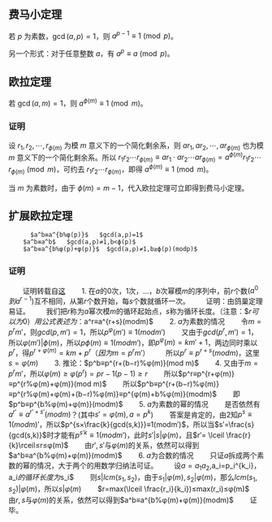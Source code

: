 ## 费马小定理

若 $p$ 为素数，$\gcd(a, p) = 1$，则 $a^{p - 1} \equiv 1 \pmod{p}$。

另一个形式：对于任意整数 $a$，有 $a^p \equiv a \pmod{p}$。

## 欧拉定理

若 $\gcd(a, m) = 1$，则 $a^{\phi(m)} \equiv 1 \pmod{m}$。

### 证明

设 $r_1, r_2, \cdots, r_{\phi(m)}$ 为模 $m$ 意义下的一个简化剩余系，则 $ar_1, ar_2, \cdots, ar_{\phi(m)}$ 也为模 $m$ 意义下的一个简化剩余系。所以 $r_1r_2 \cdots r_{\phi(m)} \equiv ar_1 \cdot ar_2 \cdots ar_{\phi(m)} = a^{\phi(m)}r_1r_2 \cdots r_{\phi(m)} \pmod{m}$，可约去 $r_1r_2 \cdots r_{\phi(m)}$，即得 $a^{\phi(m)} \equiv 1 \pmod{m}$。

当 $m$ 为素数时，由于 $\phi(m) = m - 1$，代入欧拉定理可立即得到费马小定理。

## 扩展欧拉定理
		  $a^b≡a^{b%φ(p)}$   $gcd(a,p)=1$
  	 	$a^b≡a^b$   $gcd(a,p)≠1,b<ϕ(p)$
   	 	$a^b≡a^{b%φ(p)+φ(p)}$  $gcd(a,p)≠1,b≥ϕ(p)(modp)$
### 证明
　　证明转载自[这](http://blog.csdn.net/synapse7/article/details/19610361)
　　1. 在$a$的$0$次，$1$次，...，$b$次幂模$m$的序列中，前$r$个数$(a^0到a^{r−1})$互不相同，从第$r$个数开始，每$s$个数就循环一次。
　　证明：由鸽巢定理易证。
　　我们把$r$称为$a$幂次模$m$的循环起始点，$s$称为循环长度。（注意：$$r可以为0）
　　用公式表述为：$a^r≡a^{r+s}(modm)$
　　2. $a$为素数的情况
　　令$m=p^rm′$，则$gcd(p,m′)=1$，所以$p^φ(m′)≡1(modm′)$
　　又由于$gcd(p^r,m′)=1$，所以$φ(m′)|ϕ(m)$，所以$pϕ(m)≡1(modm′)$，即$p^φ(m)=km′+1$，两边同时乘以$p^r$，得$p^{r+φ(m)}=km+p^r（因为m=p^rm′）$
　　所以$p^r≡p^{r+s}(modm)$，这里$s=φ(m)$
　　3. 推论：$p^b≡p^{r+(b−r)%φ(m)}(mod m)$
　　4. 又由于$m=p^rm′$，所以$φ(m)≥φ(p^r)=pr−1(p−1)≥r$
　　所以$p^r≡p^{r+φ(m)}≡p^{r%φ(m)+φ(m)}(mod m)$
　　所以$p^b≡p^{r+(b−r)%φ(m)}≡p^{r%φ(m)+φ(m)+(b−r)%φ(m)}≡p^{φ(m)+b%φ(m)}(modm)$
　　即$p^b≡p^{b%φ(m)+φ(m)}(modm)$
　　5. $a$为素数的幂的情况
　　是否依然有$a^{r′}≡a^{r′+s′}(modm)$？(其中$s′=φ(m),a=p^k$)
　　答案是肯定的，由2知$p^s≡1(modm)′$，所以$p^{s×\frac{k}{gcd(s,k)}}≡1(modm′)$，所以当$s′=\frac{s}{gcd(s,k)}$时才能有$p^{s′k}≡1(modm′)$，此时$s′|s|φ(m)$，且$r′= \lceil \frac{r}{k}\rceil≤r≤φ(m)$
　　由$r′,s′$与$φ(m)$的关系，依然可以得到$a^b≡a^{b%φ(m)+φ(m)}(modm)$
　　6. $a$为合数的情况
　　只证$a$拆成两个素数的幂的情况，大于两个的用数学归纳法可证。
　　设$a=a_1a_2$,a_i=p_i^{k_i}$，$a_i$的循环长度为$s_i$
　　则$s|lcm(s_1,s_2)$，由于$s_1|φ(m),s_2|φ(m)$，那么$lcm(s_1,s_2)|φ(m)$，所以$s|φ(m)$
　　$r=max(\lceil \frac{r_i}{k_i})≤max(r_i)≤φ(m)$
　　由$r,s$与$φ(m)$的关系，依然可以得到$a^b≡a^{b%φ(m)+φ(m)}(modm)$
　　证毕。
